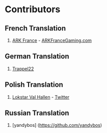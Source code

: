 # Contributors

## French Translation
1) [ARK France](https://github.com/arkfrance) - [ARKFranceGaming.com](http://arkfrancegaming.com)

## German Translation
1) [Trappel22](https://github.com/Trappel22)

## Polish Translation
1) [Lokstar Val Hallen](https://github.com/LokstarValHallen) - [Twitter](https://twitter.com/LokstarVHallen)

## Russian Translation
1) [yandybos] (https://github.com/yandybos)
